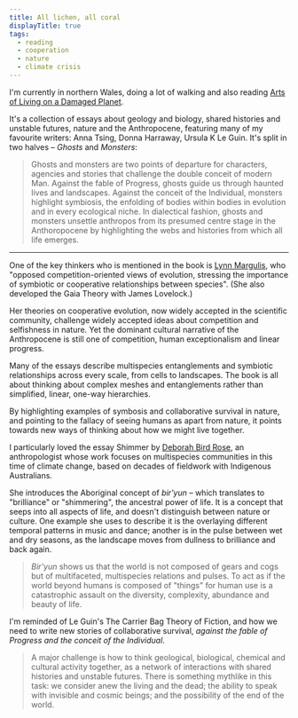 ```yaml
---
title: All lichen, all coral
displayTitle: true
tags:
  - reading
  - cooperation
  - nature
  - climate crisis
---
```


I'm currently in northern Wales, doing a lot of walking and also reading [Arts of Living on a Damaged Planet](https://www.upress.umn.edu/book-division/books/arts-of-living-on-a-damaged-planet).

It's a collection of essays about geology and biology, shared histories and unstable futures, nature and the Anthropocene, featuring many of my favourite writers: Anna Tsing, Donna Harraway, Ursula K Le Guin. It's split in two halves – *Ghosts* and *Monsters*:

> Ghosts and monsters are two points of departure for characters, agencies and stories that challenge the double conceit of modern Man. Against the fable of Progress, ghosts guide us through haunted lives and landscapes. Against the conceit of the Individual, monsters highlight symbiosis, the enfolding of bodies within bodies in evolution and in every ecological niche. In dialectical fashion, ghosts and monsters unsettle anthropos from its presumed centre stage in the Anthoropocene by highlighting the webs and histories from which all life emerges.

<!-- more -->

---

One of the key thinkers who is mentioned in the book is [Lynn Margulis](https://en.wikipedia.org/wiki/Lynn_Margulis), who "opposed competition-oriented views of evolution, stressing the importance of symbiotic or cooperative relationships between species". (She also developed the Gaia Theory with James Lovelock.)

Her theories on cooperative evolution, now widely accepted in the scientific community, challenge widely accepted ideas about competition and selfishness in nature. Yet the dominant cultural narrative of the Anthropocene is still one of competition, human exceptionalism and linear progress.

Many of the essays describe multispecies entanglements and symbiotic relationships across every scale, from cells to landscapes. The book is all about thinking about complex meshes and entanglements rather than simplified, linear, one-way hierarchies. 

By highlighting examples of symbosis and collaborative survival in nature, and pointing to the fallacy of seeing humans as apart from nature, it points towards new ways of thinking about how we might live together.

I particularly loved the essay Shimmer by [Deborah Bird Rose](https://en.wikipedia.org/wiki/Deborah_Bird_Rose), an anthropologist whose work focuses on multispecies communities in this time of climate change, based on decades of fieldwork with Indigenous Australians. 

She introduces the Aboriginal concept of *bir'yun* – which translates to "brilliance" or "shimmering", the ancestral power of life. It is a concept that seeps into all aspects of life, and doesn't distinguish between nature or culture. One example she uses to describe it is the overlaying different temporal patterns in music and dance; another is in the pulse between wet and dry seasons, as the landscape moves from dullness to brilliance and back again.

> *Bir'yun* shows us that the world is not composed of gears and cogs but of multifaceted, multispecies relations and pulses. To act as if the world beyond humans is composed of "things" for human use is a catastrophic assault on the diversity, complexity, abundance and beauty of life.

I'm reminded of Le Guin's The Carrier Bag Theory of Fiction, and how we need to write new stories of collaborative survival, *against the fable of Progress and the conceit of the Individual*.

> A major challenge is how to think geological, biological, chemical and cultural activity together, as a network of interactions with shared histories and unstable futures. There is something mythlike in this task: we consider anew the living and the dead; the ability to speak with invisible and cosmic beings; and the possibility of the end of the world.
